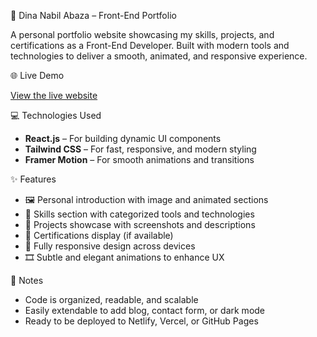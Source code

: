 💼 Dina Nabil Abaza – Front-End Portfolio

A personal portfolio website showcasing my skills, projects, and certifications as a Front-End Developer. Built with modern tools and technologies to deliver a smooth, animated, and responsive experience.

 🌐 Live Demo

[View the live website](https://portofilio-l9ls.vercel.app)



💻 Technologies Used

- **React.js** – For building dynamic UI components
- **Tailwind CSS** – For fast, responsive, and modern styling
- **Framer Motion** – For smooth animations and transitions

 ✨ Features

- 🖼️ Personal introduction with image and animated sections
- 🧠 Skills section with categorized tools and technologies
- 🧪 Projects showcase with screenshots and descriptions
- 🏅 Certifications display (if available)
- 📱 Fully responsive design across devices
- 🎞️ Subtle and elegant animations to enhance UX


📌 Notes

- Code is organized, readable, and scalable
- Easily extendable to add blog, contact form, or dark mode
- Ready to be deployed to Netlify, Vercel, or GitHub Pages

